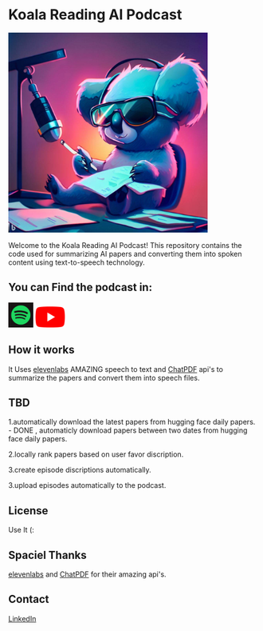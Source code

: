 # Koala Reading AI Podcast

<img src="assets/podcast_logo.jpeg" alt="Koala Reading AI Podcast Logo" width="400">


Welcome to the Koala Reading AI Podcast! This repository contains the code used for summarizing AI papers and converting them into spoken content using text-to-speech technology.
## You can Find the podcast in:
<img src="assets/spotify_logo.png" alt="Koala Reading AI Podcast Logo" width="50" href="https://open.spotify.com/show/0fuZbZipy60VdRpkbIb9y1">
<img src="assets/youtube_logo.png" alt="Koala Reading AI Podcast Logo" width="60" href="https://www.youtube.com/channel/UCIbCIgJjIWmHyKC0Qc_C6FA">


## How it works

It Uses [elevenlabs](https://elevenlabs.io/) AMAZING speech to text and [ChatPDF](https://www.chatpdf.com/) api's to summarize the papers and convert them into speech files.

## TBD
1.automatically download the latest papers from hugging face daily papers. - DONE , automaticly download papers between two dates from hugging face daily papers.

2.locally rank papers based on user favor discription.

3.create episode discriptions automatically.

3.upload episodes automatically to the podcast.

## License

Use It (:

## Spaciel Thanks

[elevenlabs](https://elevenlabs.io/) and [ChatPDF](https://www.chatpdf.com/) for their amazing api's.

## Contact

[LinkedIn](https://linkedin.com/in/amit-israeli-aa4a30242)
